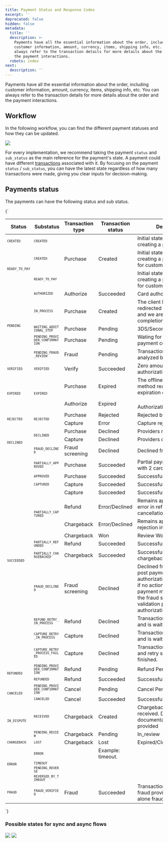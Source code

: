 ```yaml
---
title: Payment Status and Response Codes
excerpt: ''
deprecated: false
hidden: false
metadata:
  title: ''
  description: >-
    Payments have all the essential information about the order, including
    customer information, amount, currency, items, shipping info, etc. You can
    always refer to the transaction details for more details about the order and
    the payment interactions.
  robots: index
next:
  description: ''
---
```

Payments have all the essential information about the order, including customer information, amount, currency, items, shipping info, etc. You can always refer to the transaction details for more details about the order and the payment interactions. 

## Workflow

In the following workflow, you can find the different payment statuses and how they can be updated. 

<Image align="center" src="https://files.readme.io/67594c0b6b052ae9039fa91ea96b65b926eab739bb04dd2ccd51a64f1715eb73-payments1.png" />

For every implementation, we recommend taking the payment <code>status</code> and <code>sub\_status</code> as the main reference for the payment's state. A payment could have different [transactions](https://docs.y.uno/reference/transaction) associated with it. By focusing on the payment <code>status</code> / <code>sub\_status</code>, you can have the latest state regardless of how many transactions were made, giving you clear inputs for decision-making.

## Payments status

The payments can have the following status and sub status.

<HTMLBlock>{`
<style>
  .table-div .substatus,
  .table-div .status {
    font-size: 12px;
  }

  .table-div .substatus {
    word-wrap: break-word;
    word-break: break-all;
  }
</style>

<body>
  <div class="table-div">
    <table>
      <thead>
        <tr>
          <th>Status</th>
          <th>Substatus</th>
          <th>Transaction type</th>
          <th>Transaction status</th>
          <th>Description</th>
        </tr>
      </thead>
      <tbody>
        <tr>
          <td class="status"><code>CREATED</code></td>
          <td class="substatus"><code>CREATED</code></td>
          <td></td>
          <td></td>
          <td>Initial state at the time of creating a payment.</td>
        </tr>
        <tr>
          <td class="status" rowspan="2"><code>READY_TO_PAY</code></td>
          <td class="substatus"><code>CREATED</code></td>
          <td>Purchase</td>
          <td>Created</td>
          <td>Initial state at the time of creating a payment. Waiting for customer action</td>
        </tr>
        <tr>
          <td class="status"><code>READY_TO_PAY</code></td>
          <td></td>
          <td></td>
          <td>Initial state at the time of creating a payment.Waiting for customer action</td>
        </tr>
        <tr>
          <td class="status" rowspan="5"><code>PENDING</code></td>
          <td class="substatus"><code>AUTHORIZED</code></td>
          <td>Authorize</td>
          <td>Succeeded</td>
          <td>Card authorizations</td>
        </tr>
        <tr>
          <td class="substatus"><code>IN_PROCESS</code></td>
          <td>Purchase</td>
          <td>Created</td>
          <td>The client has been redirected to the provider and we are waiting for the completion of the payment.</td>
        </tr>
        <tr>
          <td class="substatus"><code>WAITING_ADDITIONAL_STEP</code></td>
          <td>Purchase</td>
          <td>Pending</td>
          <td>3DS/Second factor</td>
        </tr>
        <tr>
          <td class="substatus"><code>PENDING_PROVIDER_CONFIRMATION</code></td>
          <td>Purchase</td>
          <td>Pending</td>
          <td>Wating for providers payment confirmation.</td>
        </tr>
        <tr>
          <td class="substatus"><code>PENDING_FRAUD_REVIEW</code></td>
          <td>Fraud</td>
          <td>Pending</td>
          <td>Transaction is being analyzed by fraud provider</td>
        </tr>
        <tr>
          <td class="status"><code>VERIFIED</code></td>
          <td class="substatus"><code>VERIFIED</code></td>
          <td>Verify</td>
          <td>Succeeded</td>
          <td>Zero amount card authorizations</td>
        </tr>
        <tr>
          <td rowspan="2" class="status"><code>EXPIRED</code></td>
          <td rowspan="2" class="substatus"><code>EXPIRED</code></td>
          <td>Purchase</td>
          <td>Expired</td>
          <td>The offline payment method reaches its expiration date.</td>
        </tr>
        <tr>
          <td>Authorize</td>
          <td>Expired</td>
          <td><br>Authorization expires</td>
        </tr>
        <tr>
          <td rowspan="2" class="status"><code>REJECTED</code></td>
          <td rowspan="2" class="substatus"><code>REJECTED</code></td>
          <td>Purchase</td>
          <td>Rejected</td>
          <td>Rejected by Yuno</td>
        </tr>
        <tr>
          <td>Capture</td>
          <td>Error</td>
          <td>Capture rejection by Yuno</td>
        </tr>
        <tr>
          <td rowspan="3" class="status"><code>DECLINED</code></td>
          <td rowspan="2" class="substatus"><code>DECLINED</code></td>
          <td>Purchase</td>
          <td>Declined</td>
          <td>Providers rejection</td>
        </tr>
        <tr>
          <td>Capture</td>
          <td>Declined</td>
          <td>Providers capture rejection</td>
        </tr>
        <tr>
          <td class="substatus"><code>FRAUD_DECLINED</code></td>
          <td>Fraud screening</td>
          <td>Declined</td>
          <td>Declined fraud screening</td>
        </tr>
        <tr>
          <td rowspan="13" class="status"><code>SUCCEEDED</code></td>
          <td class="substatus"><code>PARTIALLY_APPROVED</code></td>
          <td>Purchase</td>
          <td>Succeeded</td>
          <td>Partial payment (payment with 2 cards)</td>
        </tr>
        <tr>
          <td class="substatus"><code>APPROVED</code></td>
          <td>Purchase</td>
          <td>Succeeded</td>
          <td>Successful payment</td>
        </tr>
        <tr>
          <td class="substatus"><code>CAPTURED</code></td>
          <td>Capture</td>
          <td>Succeeded</td>
          <td>Successful capture</td>
        </tr>
        <tr>
          <td rowspan="4" class="substatus"><code>PARTIALLY_CAPTURED</code></td>
          <td>Capture</td>
          <td>Succeeded</td>
          <td>Successful partial capture</td>
        </tr>
        <tr>
          <td>Refund</td>
          <td>Error/Declined</td>
          <td>Remains approved due to error in refund / cancellation</td>
        </tr>
        <tr>
          <td>Chargeback</td>
          <td>Error/Declined</td>
          <td>Remains approved due to rejection in chargeback</td>
        </tr>
        <tr>
          <td>Chargeback</td>
          <td>Won</td>
          <td>Review Won</td>
        </tr>
        <tr>
          <td class="substatus"><code>PARTIALLY_REFUNDED</code></td>
          <td>Refund</td>
          <td>Succeeded</td>
          <td>Successful partial refund</td>
        </tr>
        <tr>
          <td class="substatus"><code>PARTIALLY_CHARGEBACKED</code></td>
          <td>Chargeback</td>
          <td>Succeeded</td>
          <td>Successful partial chargeback</td>
        </tr>
        <tr>
          <td class="substatus"><code>FRAUD_DECLINED</code></td>
          <td>Fraud screening</td>
          <td>Declined</td>
          <td>Declined fraud screening post payment authorization. Only enable if no action is set in the payment method
            route after the fraud screening validation post authorization. </td>
        </tr>
        <tr>
          <td class="substatus"><code>REFUND_RETRY_IN_PROCESS</code></td>
          <td>Refund</td>
          <td>Declined</td>
          <td>Transaction was declined and is waiting for retry.</td>
        </tr>
        <tr>
          <td class="substatus"><code>CAPTURE_RETRY_IN_PROCESS</code></td>
          <td>Capture</td>
          <td>Declined</td>
          <td>Transaction was declined and is waiting for retry.</td>
        </tr>
        <tr>
          <td class="substatus"><code>CAPTURE_RETRY_PROCESS_FAILED</code></td>
          <td>Capture</td>
          <td>Declined</td>
          <td>Transaction was declined and retry scheme it's finished.</td>
        </tr>
        <tr>
          <td rowspan="2" class="status"><code>REFUNDED</code></td>
          <td class="substatus"><code>PENDING_PROVIDER_CONFIRMATION</code></td>
          <td>Refund</td>
          <td>Pending</td>
          <td>Refund Pending</td>
        </tr>
        <tr>
          <td class="substatus"><code>REFUNDED</code></td>
          <td>Refund</td>
          <td>Succeeded</td>
          <td>Successful refund</td>
        </tr>
        <tr>
          <td rowspan="2" class="status"><code>CANCELED</code></td>
          <td class="substatus"><code>PENDING_PROVIDER_CONFIRMATION</code></td>
          <td>Cancel</td>
          <td>Pending</td>
          <td>Cancel Pending</td>
        </tr>
        <tr>
          <td class="substatus" class="status"><code>CANCELED</code></td>
          <td>Cancel</td>
          <td>Succeeded</td>
          <td>Successful cancelation</td>
        </tr>
        <tr>
          <td rowspan="2" class="status"><code>IN_DISPUTE</code></td>
          <td class="substatus"><code>RECEIVED</code></td>
          <td>Chargeback</td>
          <td>Created</td>
          <td>Chargeback or Inquiry received. Decision or documentation must be provided</td>
        </tr>
        <tr>
          <td class="substatus"><code>PENDING_REVIEW</code></td>
          <td>Chargeback</td>
          <td>Pending</td>
          <td>In_review</td>
        </tr>
        <tr>
          <td rowspan="1" class="status"><code>CHARGEBACK</code></td>
          <td class="substatus"><code>LOST</code></td>
          <td>Chargeback</td>
          <td>Lost</td>
          <td>Expired/Closed/Review_lost</td>
        </tr>
        <tr>
          <td rowspan="4" class="status"><code>ERROR</code></td>
          <td class="substatus"><code>ERROR</code></td>
          <td></td>
          <td>Example: timeout.</td>
          <td></td>
        </tr>
        <tr>
          <td class="substatus"><code>TIMEOUT</code></td>
          <td></td>
          <td></td>
          <td></td>
        </tr>
        <tr>
          <td class="substatus"><code>PENDING_REVERSE</code></td>
          <td></td>
          <td></td>
          <td></td>
        </tr>
        <tr>
          <td class="substatus"><code>REVERSED_BY_TIMEOUT</code></td>
          <td></td>
          <td></td>
          <td></td>
        </tr>
        <tr>
          <td rowspan="1" class="status"><code>FRAUD</code></td>
          <td class="substatus"><code>FRAUD_VERIFIED</code></td>
          <td>Fraud</td>
          <td>Succeeded</td>
          <td>Transaction verified by fraud provider during stand alone fraud verification</td>
        </tr>
      </tbody>
    </table>
  </div>
</body>
`}</HTMLBlock>

### Possible states for sync and async flows

<Image align="center" src="https://files.readme.io/5abb6742f0f5c40410be7c93e2d7455e090ac857bf69d2009da04953a44a9349-payments_Sync.png" />

<Image align="center" src="https://files.readme.io/999b7b8d2e25cb00c8766bec06e748841d7af28514bd8049a2d0fb3438a69163-payments_Asinc.png" />
